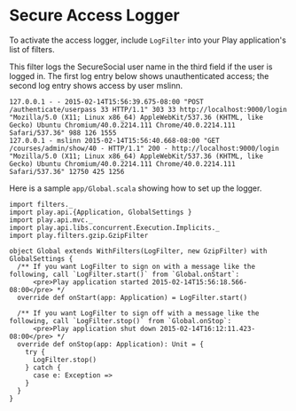 Secure Access Logger
====================

To activate the access logger, include `LogFilter` into your Play application's list of filters.

This filter logs the SecureSocial user name in the third field if the user is logged in. The first log entry below shows unauthenticated access; the second log entry shows access by user mslinn.
````
127.0.0.1 - - 2015-02-14T15:56:39.675-08:00 "POST /authenticate/userpass 33 HTTP/1.1" 303 33 http://localhost:9000/login "Mozilla/5.0 (X11; Linux x86_64) AppleWebKit/537.36 (KHTML, like Gecko) Ubuntu Chromium/40.0.2214.111 Chrome/40.0.2214.111 Safari/537.36" 988 126 1555
127.0.0.1 - mslinn 2015-02-14T15:56:40.668-08:00 "GET /courses/admin/show/40 - HTTP/1.1" 200 - http://localhost:9000/login "Mozilla/5.0 (X11; Linux x86_64) AppleWebKit/537.36 (KHTML, like Gecko) Ubuntu Chromium/40.0.2214.111 Chrome/40.0.2214.111 Safari/537.36" 12750 425 1256
````

Here is a sample `app/Global.scala` showing how to set up the logger.
````
import filters._
import play.api.{Application, GlobalSettings }
import play.api.mvc._
import play.api.libs.concurrent.Execution.Implicits._
import play.filters.gzip.GzipFilter

object Global extends WithFilters(LogFilter, new GzipFilter) with GlobalSettings {
  /** If you want LogFilter to sign on with a message like the following, call `LogFilter.start()` from `Global.onStart`:
      <pre>Play application started 2015-02-14T15:56:18.566-08:00</pre> */
  override def onStart(app: Application) = LogFilter.start()

  /** If you want LogFilter to sign off with a message like the following, call `LogFilter.stop()` from `Global.onStop`:
      <pre>Play application shut down 2015-02-14T16:12:11.423-08:00</pre> */
  override def onStop(app: Application): Unit = {
    try {
      LogFilter.stop()
    } catch {
      case e: Exception =>
    }
  }
}
````
